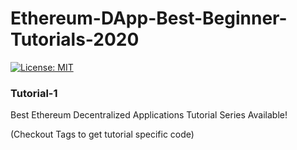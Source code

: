 # Ethereum-DApp-Best-Beginner-Tutorials-2020
[![License: MIT](https://img.shields.io/badge/License-MIT-yellow.svg)](https://opensource.org/licenses/MIT)
### Tutorial-1
Best Ethereum Decentralized Applications Tutorial Series Available!

(Checkout Tags to get tutorial specific code)
